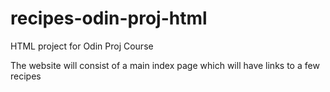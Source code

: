 # recipes-odin-proj-html
HTML project for Odin Proj Course


The website will consist of a main index page which will have links to a few recipes    